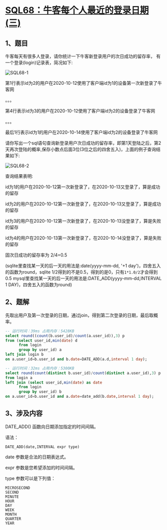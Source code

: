 # [SQL68：牛客每个人最近的登录日期(三)](https://www.nowcoder.com/practice/16d41af206cd4066a06a3a0aa585ad3d?tpId=82&tqId=35086&rp=1&ru=%2Fta%2Fsql&qru=%2Fta%2Fsql%2Fquestion-ranking&tab=answerKey)

## 1、题目

牛客每天有很多人登录，请你统计一下牛客新登录用户的次日成功的留存率，
有一个登录(login)记录表，简况如下:

![SQL68-1](./image/SQL68-1.png)

第1行表示id为2的用户在2020-10-12使用了客户端id为1的设备第一次新登录了牛客网

。。。

第4行表示id为3的用户在2020-10-12使用了客户端id为2的设备登录了牛客网

。。。

最后1行表示id为1的用户在2020-10-14使用了客户端id为2的设备登录了牛客网

请你写出一个sql语句查询新登录用户次日成功的留存率，即第1天登陆之后，第2天再次登陆的概率,保存小数点后面3位(3位之后的四舍五入)，上面的例子查询结果如下:

![SQL68-2](./image/SQL68-2.png)

查询结果表明:

id为1的用户在2020-10-12第一次新登录了，在2020-10-13又登录了，算是成功的留存

id为2的用户在2020-10-12第一次新登录了，在2020-10-13又登录了，算是成功的留存

id为3的用户在2020-10-12第一次新登录了，在2020-10-13没登录了，算是失败的留存

id为4的用户在2020-10-13第一次新登录了，在2020-10-14没登录了，算是失败的留存

固次日成功的留存率为 2/4=0.5

(sqlite里查找某一天的后一天的用法是:date(yyyy-mm-dd, '+1 day')，四舍五入的函数为round，sqlite 1/2得到的不是0.5，得到的是0，只有`1*1.0/2`才会得到0.5
mysql里查找某一天的后一天的用法是:DATE_ADD(yyyy-mm-dd,INTERVAL 1 DAY)，四舍五入的函数为round)

## 2、题解

先取出用户及第一次登录的日期，通过join，得到第二次登录的日期，最后取概率。

```sql
-- 运行时间：39ms 占用内存：5428KB
select round((count(b.user_id)/count(a.user_id)),3) p
from (select user_id,min(date) d 
      from login 
      group by user_id) a
left join login b 
on a.user_id=b.user_id and b.date=DATE_ADD(a.d,interval 1 day);

-- 运行时间：32ms 占用内存：5300KB
select round(count(distinct b.user_id)/count(distinct a.user_id),3) p
from login a 
left join (select user_id,min(date) as date 
      from login 
      group by user_id) b
on a.user_id=b.user_id and a.date=date_add(b.date,interval 1 day);
```

## 3、涉及内容

DATE_ADD() 函数向日期添加指定的时间间隔。

语法：

	DATE_ADD(date,INTERVAL expr type)

date 参数是合法的日期表达式。

expr 参数是您希望添加的时间间隔。

type 参数可以是下列值：

	MICROSECOND
	SECOND
	MINUTE
	HOUR
	DAY
	WEEK
	MONTH
	QUARTER
	YEAR
